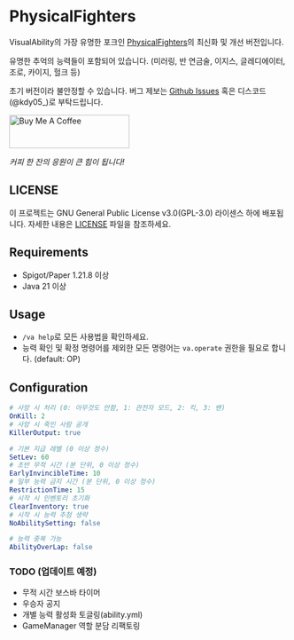 # PhysicalFighters

VisualAbility의 가장 유명한 포크인 [PhysicalFighters](https://github.com/outstanding1301/PhysicalFighters)의 최신화 및 개선 버전입니다.

유명한 추억의 능력들이 포함되어 있습니다. (미러링, 반 연금술, 이지스, 글레디에이터, 조로, 카이지, 헐크 등)

초기 버전이라 불안정할 수 있습니다. 버그 제보는 [Github Issues](https://github.com/KDY05/PhysicalFighters/issues) 혹은 디스코드(@kdy05_)로 부탁드립니다.

<a href="https://coff.ee/ararab" target="_blank"><img src="https://cdn.buymeacoffee.com/buttons/v2/default-yellow.png" alt="Buy Me A Coffee" height="60" width="217"></a>

*커피 한 잔의 응원이 큰 힘이 됩니다!*

## LICENSE

이 프로젝트는 GNU General Public License v3.0(GPL-3.0) 라이센스 하에 배포됩니다.
자세한 내용은 [LICENSE](./LICENSE) 파일을 참조하세요.

## Requirements

- Spigot/Paper 1.21.8 이상
- Java 21 이상

## Usage

- `/va help`로 모든 사용법을 확인하세요.
- 능력 확인 및 확정 명령어를 제외한 모든 명령어는 `va.operate` 권한을 필요로 합니다. (default: OP)

## Configuration

```yaml
# 사망 시 처리 (0: 아무것도 안함, 1: 관전자 모드, 2: 킥, 3: 밴)
OnKill: 2
# 사망 시 죽인 사람 공개
KillerOutput: true

# 기본 지급 레벨 (0 이상 정수)
SetLev: 60
# 초반 무적 시간 (분 단위, 0 이상 정수)
EarlyInvincibleTime: 10
# 일부 능력 금지 시간 (분 단위, 0 이상 정수)
RestrictionTime: 15
# 시작 시 인벤토리 초기화
ClearInventory: true
# 시작 시 능력 추첨 생략
NoAbilitySetting: false

# 능력 중복 가능
AbilityOverLap: false
```

### TODO (업데이트 예정)

- 무적 시간 보스바 타이머
- 우승자 공지
- 개별 능력 활성화 토글링(ability.yml)
- GameManager 역할 분담 리팩토링
